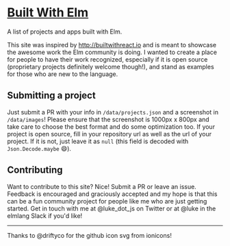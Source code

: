 # [Built With Elm](http://builtwithelm.co)
A list of projects and apps built with Elm.

This site was inspired by http://builtwithreact.io and is meant to showcase the
awesome work the Elm community is doing. I wanted to create a place for people
to have their work recognized, especially if it is open source (proprietary
projects definitely welcome though!), and stand as examples for those who are
new to the language.

## Submitting a project
Just submit a PR with your info in `/data/projects.json` and a screenshot in
`/data/images`! Please ensure that the screenshot is 1000px x 800px and take
care to choose the best format and do some optimization too. If your project
is open source, fill in your repository url as well as the url of your project.
If it is not, just leave it as `null` (this field is decoded with
`Json.Decode.maybe` :smile:).

## Contributing
Want to contribute to this site? Nice! Submit a PR or leave an issue. Feedback
is encouraged and graciously accepted and my hope is that this can be a fun
community project for people like me who are just getting started. Get in touch
with me at @luke_dot_js on Twitter or at @luke in the elmlang Slack if you'd
like!

-------
Thanks to @driftyco for the github icon svg from ionicons!
